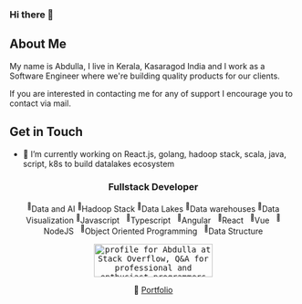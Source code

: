 ### Hi there 👋

## About Me
My name is Abdulla, I live in Kerala, Kasaragod India and I work as a Software Engineer where we're building quality products for our clients.


If you are interested in contacting me for any of support I encourage you to contact via mail.

## Get in Touch

- 🔭 I’m currently working on React.js, golang, hadoop stack, scala, java, script, k8s to build datalakes ecosystem

<div align="center">

  ### Fullstack Developer

  <p>
    <sup>💪</sup>Data and AI <sup>💪</sup>Hadoop Stack <sup>💪</sup>Data Lakes <sup>💪</sup>Data warehouses <sup>💪</sup>Data Visualization <sup> 💪</sup>Javascript&nbsp;&nbsp;&nbsp;<sup>💪</sup>Typescript&nbsp;&nbsp;&nbsp;<sup>💪</sup>Angular&nbsp;&nbsp;&nbsp;<sup>💪</sup>React&nbsp;&nbsp;&nbsp;<sup>💪</sup>Vue&nbsp;&nbsp;&nbsp;<sup>💪</sup>NodeJS&nbsp;&nbsp;&nbsp;<sup>💪</sup>Object Oriented Programming&nbsp;&nbsp;&nbsp;<sup>💪</sup>Data Structure
  </p>

  <p>
    <kbd>
      <a href="https://stackoverflow.com/users/8676214"><img src="https://stackoverflow.com/users/flair/8676214.png" width="208" height="58" alt="profile for Abdulla at Stack Overflow, Q&amp;A for professional and enthusiast programmers" title="profile for Abdulla at Stack Overflow, Q&amp;A for professional and enthusiast programmers"></a>
    </kbd>
  </p>
  
  <p>🔗 <a href="http://meabdullathanseeh.web.app">Portfolio</a></p></p>

</div>
